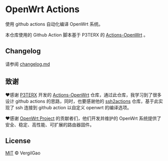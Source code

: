 # OpenWrt Actions

使用 github actions 自动化编译 OpenWrt 系统。

本仓库使用的 Github Action 脚本基于 P3TERX 的 [Actions-OpenWrt](https://github.com/P3TERX/Actions-OpenWrt) 。

## Changelog

请参阅 [changelog.md](https://github.com/VergilGao/openwrt-actions/blob/master/changelog.md)

## 致谢

❤️感谢 [P3TERX](https://github.com/P3TERX) 开发的 [Actions-OpenWrt](https://github.com/P3TERX/Actions-OpenWrt) 仓库，通过此仓库，我学习到了很多设计 github actions 的思路，同时，也要感谢他的 [ssh2actions](https://github.com/P3TERX/ssh2actions) 仓库，基于此实现了 ssh 连接到 github action 以自定义 openwrt 的编译选项。

❤️感谢 [OpenWrt Project](https://openwrt.org/) 的贡献者们，他们开发并维护的 OpenWrt 系统提供了安全、稳定、高性能、可扩展的路由器固件。

## License

[MIT](https://github.com/VergilGao/openwrt-actions/blob/master/LICENSE) © VergilGao

